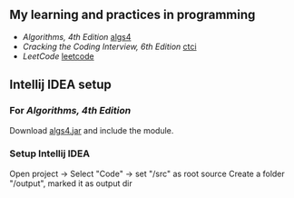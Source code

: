 ## My learning and practices in programming

- _Algorithms, 4th Edition_ [algs4](src/algs4)
- _Cracking the Coding Interview, 6th Edition_ [ctci](src/ctci6)
- _LeetCode_ [leetcode](src/leetcode)

## Intellij IDEA setup

### For _Algorithms, 4th Edition_

Download [algs4.jar](http://algs4.cs.princeton.edu/code/) and include the module.

### Setup Intellij IDEA

Open project -> Select "Code" -> set "/src" as root source
Create a folder "/output", marked it as output dir